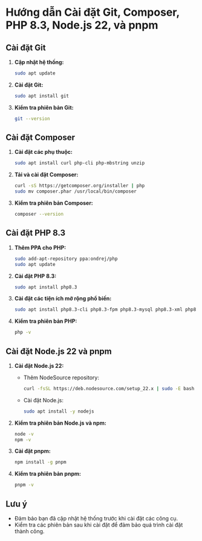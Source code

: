 # Hướng dẫn Cài đặt Git, Composer, PHP 8.3, Node.js 22, và pnpm

## Cài đặt Git

1. **Cập nhật hệ thống:**
   ```bash
   sudo apt update
   ```

2. **Cài đặt Git:**
   ```bash
   sudo apt install git
   ```

3. **Kiểm tra phiên bản Git:**
   ```bash
   git --version
   ```

## Cài đặt Composer

1. **Cài đặt các phụ thuộc:**
   ```bash
   sudo apt install curl php-cli php-mbstring unzip
   ```

2. **Tải và cài đặt Composer:**
   ```bash
   curl -sS https://getcomposer.org/installer | php
   sudo mv composer.phar /usr/local/bin/composer
   ```

3. **Kiểm tra phiên bản Composer:**
   ```bash
   composer --version
   ```

## Cài đặt PHP 8.3

1. **Thêm PPA cho PHP:**
   ```bash
   sudo add-apt-repository ppa:ondrej/php
   sudo apt update
   ```

2. **Cài đặt PHP 8.3:**
   ```bash
   sudo apt install php8.3
   ```

3. **Cài đặt các tiện ích mở rộng phổ biến:**
   ```bash
   sudo apt install php8.3-cli php8.3-fpm php8.3-mysql php8.3-xml php8.3-mbstring php8.3-curl php8.3-zip
   ```

4. **Kiểm tra phiên bản PHP:**
   ```bash
   php -v
   ```

## Cài đặt Node.js 22 và pnpm

1. **Cài đặt Node.js 22:**
   - Thêm NodeSource repository:
     ```bash
     curl -fsSL https://deb.nodesource.com/setup_22.x | sudo -E bash -
     ```
   - Cài đặt Node.js:
     ```bash
     sudo apt install -y nodejs
     ```

2. **Kiểm tra phiên bản Node.js và npm:**
   ```bash
   node -v
   npm -v
   ```

3. **Cài đặt pnpm:**
   ```bash
   npm install -g pnpm
   ```

4. **Kiểm tra phiên bản pnpm:**
   ```bash
   pnpm -v
   ```

## Lưu ý

- Đảm bảo bạn đã cập nhật hệ thống trước khi cài đặt các công cụ.
- Kiểm tra các phiên bản sau khi cài đặt để đảm bảo quá trình cài đặt thành công. 